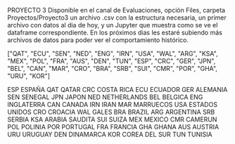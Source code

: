 PROYECTO 3 Disponible en el canal de Evaluaciones, opción Files, carpeta Proyectos/Proyecto3 un archivo .csv con la estructura necesaria, un primer archivo con datos al dia de hoy, y un Jupyter que muestra como se ve el dataframe correspondiente. En los próximos dias les estaré subiendo más archivos de datos para poder ver el comportamiento histórico.


["QAT", "ECU", "SEN", "NED", "ENG", "IRN", "USA", "WAL", "ARG", "KSA", "MEX", "POL", "FRA", "AUS", "DEN", "TUN", "ESP", "CRC", "GER", "JPN", "BEL", "CAN", "MAR", "CRO", "BRA", "SRB", "SUI", "CMR", "POR", "GHA", "URU", "KOR"]


ESP ESPAÑA
QAT QATAR
CRC COSTA RICA
ECU ECUADOR
GER ALEMANIA
SEN SENEGAL
JPN JAPON
NED NETHERLANDS
BEL BELGICA
ENG INGLATERRA
CAN CANADA
IRN IRAN
MAR MARRUECOS
USA ESTADOS UNIDOS
CRO CROACIA
WAL GALES
BRA BRAZIL
ARG ARGENTINA
SRB SERBIA
KSA ARABIA SAUDITA
SUI SUIZA
MEX MEXICO
CMR CAMERUN
POL POLINIA
POR PORTUGAL
FRA FRANCIA
GHA GHANA
AUS AUSTRIA
URU URUGUAY
DEN DINAMARCA
KOR COREA DEL SUR
TUN TUNISIA


